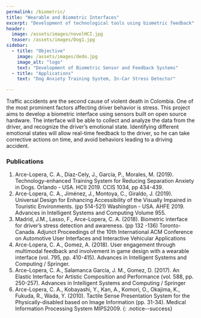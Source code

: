 ```yaml
---
permalink: /biometric/
title: "Wearable and Biometric Interfaces"
excerpt: "Development of technological tools using biometric feedback"
header:
  image: /assets/images/novelHCI.jpg
  teaser: /assets/images/Dog1.jpg
sidebar:
  - title: "Objective"
    image: /assets/images/dedo.jpg
    image_alt: "logo"
    text: "Development of Biometric Sensor and Feedback Systems"
  - title: "Applications"
    text: "Dog Anxiety Training System, In-Car Stress Detector"

---
```


Traffic accidents are the second cause of violent death in Colombia. 
One of the most prominent factors affecting driver behavior is stress. 
This project aims to develop a biometric interface using sensors built on open source hardware. 
The interface will be able to collect and analyze the data from the driver, 
and recognize the driver’s emotional state. Identifying different emotional states 
will allow real-time feedback to the driver, so he can take corrective actions on time, 
and avoid behaviors leading to a driving accident.


### Publications
1.	Arce-Lopera, C. A., Diaz-Cely, J., García, P., Morales, M. (2019). Technology-enhanced Training System for Reducing Separation Anxiety in Dogs. Orlando - USA. HCII 2019. CCIS 1034, pp 434-439.
2.  Arce-Lopera, C. A., Jiménez, J., Montoya, C., Giraldo, J. (2019). Universal Design for Enhancing Accessibility of the Visually Impaired in Touristic Environments. (pp 514-521) Washington - USA. AHFE 2019. Advances in Intelligent Systems and Computing Volume 955.
3.  Madrid, J.M., Lasso, F., Arce-Lopera, C. A. (2018). Biometric interface for driver’s stress detection and awareness. (pp 132 -136) Toronto-Canada. Adjunct Proceedings of the 10th International ACM Conference on Automotive User Interfaces and Interactive Vehicular Applications
4.  Arce-Lopera, C. A., Gomez, A. (2018). User engagement through multimodal feedback and involvement in game design with a wearable interface (vol. 795, pp. 410-415). Advances in Intelligent Systems and Computing / Springer.
5.  Arce-Lopera, C. A., Salamanca García, J. M., Gomez, D. (2017). An Elastic Interface for Artistic Composition and Performance (vol. 588, pp. 250-257). Advances in Intelligent Systems and Computing / Springer
6.  Arce-Lopera, C. A., Kobayashi, Y., Kan, A., Komori, O., Okajima, K., Fukuda, R., Wada, Y. (2010). Tactile Sense Presentation System for the Physically-disabled based on Image Information (pp. 31-34). Medical Information Processing System MIPS2009.
{: .notice--success}

